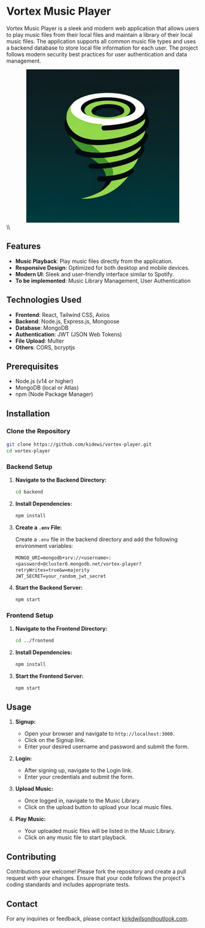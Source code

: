 # Vortex Music Player

Vortex Music Player is a sleek and modern web application that allows users to play music files from their local files and maintain a library of their local music files. The application supports all common music file types and uses a backend database to store local file information for each user. The project follows modern security best practices for user authentication and data management.

<div align="center">
  <img src="./misc/img/vortex.png" alt="Vortex Music Player" width="400" height="400" />
</div>\\

## Features

- **Music Playback**: Play music files directly from the application.
- **Responsive Design**: Optimized for both desktop and mobile devices.
- **Modern UI**: Sleek and user-friendly interface similar to Spotify.
- **To be implemented**: Music Library Management, User Authentication

## Technologies Used

- **Frontend**: React, Tailwind CSS, Axios
- **Backend**: Node.js, Express.js, Mongoose
- **Database**: MongoDB
- **Authentication**: JWT (JSON Web Tokens)
- **File Upload**: Multer
- **Others**: CORS, bcryptjs

## Prerequisites

- Node.js (v14 or higher)
- MongoDB (local or Atlas)
- npm (Node Package Manager)

## Installation

### Clone the Repository

```bash
git clone https://github.com/kidewi/vortex-player.git
cd vortex-player
```

### Backend Setup

1. **Navigate to the Backend Directory:**

   ```bash
   cd backend
   ```

2. **Install Dependencies:**

   ```bash
   npm install
   ```

3. **Create a `.env` File:**

   Create a `.env` file in the backend directory and add the following environment variables:

   ```plaintext
   MONGO_URI=mongodb+srv://<username>:<password>@cluster0.mongodb.net/vortex-player?retryWrites=true&w=majority
   JWT_SECRET=your_random_jwt_secret
   ```

4. **Start the Backend Server:**

   ```bash
   npm start
   ```

### Frontend Setup

1. **Navigate to the Frontend Directory:**

   ```bash
   cd ../frontend
   ```

2. **Install Dependencies:**

   ```bash
   npm install
   ```

3. **Start the Frontend Server:**

   ```bash
   npm start
   ```

## Usage

1. **Signup:**

   - Open your browser and navigate to `http://localhost:3000`.
   - Click on the Signup link.
   - Enter your desired username and password and submit the form.

2. **Login:**

   - After signing up, navigate to the Login link.
   - Enter your credentials and submit the form.

3. **Upload Music:**

   - Once logged in, navigate to the Music Library.
   - Click on the upload button to upload your local music files.

4. **Play Music:**

   - Your uploaded music files will be listed in the Music Library.
   - Click on any music file to start playback.

## Contributing

Contributions are welcome! Please fork the repository and create a pull request with your changes. Ensure that your code follows the project's coding standards and includes appropriate tests.

## Contact

For any inquiries or feedback, please contact [kirkdwilson@outlook.com](mailto:kirkdwilson@outlook.com).

